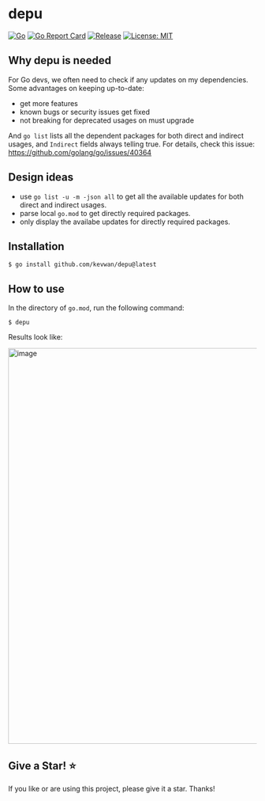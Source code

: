 # depu

[![Go](https://github.com/kevwan/depu/workflows/Go/badge.svg?branch=main)](https://github.com/kevwan/depu/actions)
[![Go Report Card](https://goreportcard.com/badge/github.com/kevwan/depu)](https://goreportcard.com/report/github.com/kevwan/depu)
[![Release](https://img.shields.io/github/v/release/kevwan/depu.svg?style=flat-square)](https://github.com/kevwan/depu)
[![License: MIT](https://img.shields.io/badge/License-MIT-yellow.svg)](https://opensource.org/licenses/MIT)

## Why depu is needed

For Go devs, we often need to check if any updates on my dependencies. Some advantages on keeping up-to-date:
- get more features
- known bugs or security issues get fixed
- not breaking for deprecated usages on must upgrade

And `go list` lists all the dependent packages for both direct and indirect usages, and `Indirect` fields always telling true. For details, check this issue: https://github.com/golang/go/issues/40364

## Design ideas

- use `go list -u -m -json all` to get all the available updates for both direct and indirect usages.
- parse local `go.mod` to get directly required packages.
- only display the availabe updates for directly required packages.

## Installation

```shell
$ go install github.com/kevwan/depu@latest
```

## How to use

In the directory of `go.mod`, run the following command:

```shell
$ depu
```

Results look like:

<img width="800" alt="image" src="https://user-images.githubusercontent.com/1918356/169304283-1b09a434-0034-48c5-ab72-6c2c8d10e946.png">

## Give a Star! ⭐

If you like or are using this project, please give it a star. Thanks!
